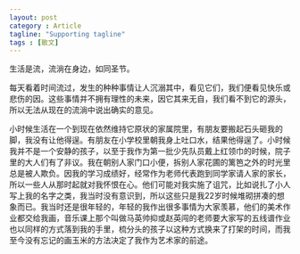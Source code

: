 ```yaml
---
layout: post
category : Article
tagline: "Supporting tagline"
tags : [散文]
---
```


生活是流，流淌在身边，如同圣节。

每天看着时间流过，发生的种种事情让人沉溺其中，看见它们，我们便看见快乐或悲伤的因。这些事情并不拥有理性的未来，因它其来无自，我们看不到它的源头，所以无法从现在的流淌中说出确实的意见。

小时候生活在一个到现在依然维持它原状的家属院里，有朋友要搬起石头砸我的脚，我没有让他得逞。有朋友在小学校里朝我身上吐口水，结果他得逞了。小时候我并不是一个安静的孩子，以至于我作为第一批少先队员戴上红领巾的时候，院子里的大人们有了非议。我在朝别人家门口小便，拆别人家花圃的篱笆之外的时光里总是被人欺负。因我的学习成绩好，经常作为老师代表跑到同学家请人家的家长，所以一些人从那时起就对我怀恨在心。他们可能对我实施了诅咒，比如说扎了小人写上我的名字之类，我当时没有意识到，所以这些只是我22岁时候堆砌拼凑的想象而已。我当时还是很年轻的，年轻的我作出很多事情为大家羡慕，他们的美术作业都交给我画，音乐课上那个叫做马英帅抑或赵英闯的老师要大家写的五线谱作业也以同样的方式落到我的手里，梳分头的孩子以这种方式换来了打架的时间，而我至今没有忘记的画玉米的方法决定了我作为艺术家的前途。